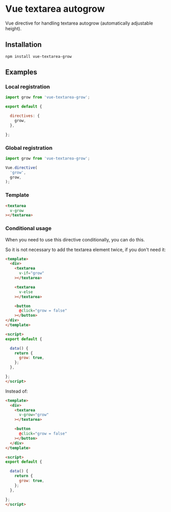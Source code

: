 # Vue textarea autogrow

Vue directive for handling textarea autogrow (automatically adjustable height).

## Installation

`npm install vue-textarea-grow`

## Examples

### Local registration

```javascript
import grow from 'vue-textarea-grow';

export default {

  directives: {
    grow,
  },

};
```

### Global registration

```javascript
import grow from 'vue-textarea-grow';

Vue.directive(
  'grow',
  grow,
);
```


### Template

```html
<textarea
  v-grow
></textarea>
```

### Conditional usage

When you need to use this directive conditionally, you can do this.

So it is not necessary to add the textarea element twice, if you don't need it:

```html
<template>
  <div>
    <textarea
      v-if="grow"
    ></textarea>

    <textarea
	  v-else
    ></textarea>

    <button
	  @click="grow = false"
    ></button>
</div>
</template>

<script>
export default {

  data() {
    return {
      grow: true,
    };
  },

};
</script>
```

Instead of:

```html
<template>
  <div>
    <textarea
      v-grow="grow"
    ></textarea>

    <button
      @click="grow = false"
    ></button>
  </div>
</template>

<script>
export default {

  data() {
    return {
      grow: true,
    };
  },

};
</script>
```
